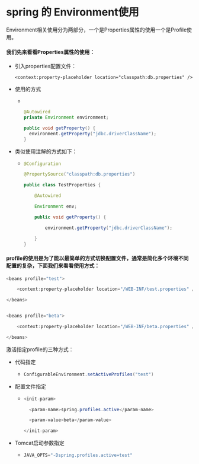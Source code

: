 # spring 的 Environment使用

Environment相关使用分为两部分，一个是Properties属性的使用一个是Profile使用。

#### 我们先来看看Properties属性的使用：

- 引入properties配置文件：

  ```javajava
  <context:property-placeholder location="classpath:db.properties" />
  ```

- 使用的方式

  - ​	

    ```java
    @Autowired
    private Environment environment;
    
    public void getProperty() {
      environment.getProperty("jdbc.driverClassName");
    }
    ```

- 类似使用注解的方式如下：

  - ```java
    @Configuration
    
    @PropertySource("classpath:db.properties")
    
    public class TestProperties {
    
    	@Autowired
    
    	Environment env;
    
    	public void getProperty() {
    
    		environment.getProperty("jdbc.driverClassName");
    
    	}
    }
    ```

#### profile的使用是为了能以最简单的方式切换配置文件，通常是简化多个环境不同配置的复杂，下面我们来看看使用方式：

```java
<beans profile="test">

	<context:property-placeholder location="/WEB-INF/test.properties" />

</beans>


<beans profile="beta">

	<context:property-placeholder location="/WEB-INF/beta.properties" />

</beans>
```

激活指定profile的三种方式：

- 代码指定

  - ```java
    ConfigurableEnvironment.setActiveProfiles("test")
    ```

- 配置文件指定

  - ```java
    <init-param>
    
      <param-name>spring.profiles.active</param-name>
    
      <param-value>beta</param-value>
    
    </init-param>
    ```

- Tomcat启动参数指定

  - ```java
    JAVA_OPTS="-Dspring.profiles.active=test"
    ```